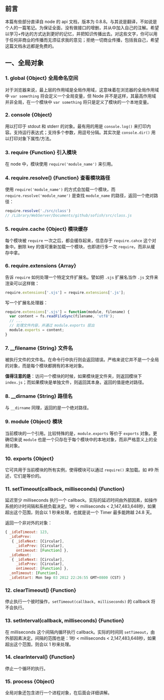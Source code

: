 ## 前言

本篇有些部分直译自 node 的 api 文档，版本为 0.8.8。与其说是翻译，不如说是个人的一篇笔记。为保证全面，没有做接口的增删，并从中加入自己的注解。希望以学习+传达的方式达到更好的记忆，并把知识传播出去。对这些文字，你可以用于任何非商业的传播而无须征求我的意见；拒绝一切商业传播，包括我自己，希望这篇文档永远都是免费的。

## 一、全局对象

### 1. global {Object} 全局命名空间

对于浏览器来说，最上层的作用域是全局作用域，这意味着在浏览器的全局作用域中 `var something` 将会定义一个全局变量，但 Node 并不是这样，其最高作用域并非全局，在一个模块中 `var something` 将只是定义了模块的一个本地变量。

### 2. console {Object}

用以打印于 stdout 和 stderr 的对象。最有用的用是 `console.log()` 来打印内容。支持运行表达式；支持多个参数，用逗号分隔。其实次是 `console.dir()` 用以打印对象下属性/方法。

### 3. require {Function} 引入模块

在 node 中，模块使用 `require('module_name')` 来引用。

### 4. require.resolve() {Function} 查看模块路径

使用 `require('module_name')` 的方式会加载一个模块，而 `require.resolve('module_name')` 是查找 `module_name` 的路径，返回一个绝对路径：

```js
require.resolve('./src/class')
// /Library/WebServer/Documents/github/sofish/src/class.js
```

### 5. require.cache {Object} 模块缓存

每个模块被 `require` 一次之后，都会缓存起来，信息存于 `require.cahce` 这个对象中。删除 key 的值可重新加载一个模块，也即进行多一次 `require`，而非从缓存中拿。

### 6. require.extensions {Array}

告诉 `require` 如何处理一个特定文件扩展名。譬如把 `.sjs` 扩展名当作 `.js` 文件来渲染可以这样做：

```js
require.extensions['.sjs'] = require.extensions['.js'];
```

写一个扩展名处理器：

```js
require.extensions['.sjs'] = function(module, filename) {
  var content = fs.readFileSync(filename, 'utf8');
  // ...
  // 处理文件内容，并通过 module.exports 层出
  module.exports = content;
}
```

### 7. __filename {String} 文件名

被执行文件的文件名。在命令行中执行则会返回错误。严格来说它并不是一个全局的对象，而是每个模块都拥有的本地对象。

__值得注意的是__：访问一个模块的时候，如果模块是文件夹，则返回模块下 `index.js`；而如果模块是单独文件，则返回其本身。返回的值是绝对路径。

### 8. __dirname {String} 路径名

与 `__dirname` 同理，返回的是一个绝对路径。

### 9. module {Object} 模块

当前模块的一个引用。比较特殊的是，`module.exports` 等价于 `exports` 对象。更确切来说 `module` 也是一个只存在于每个模块中的本地对象，而非严格意义上的全局对象。

### 10. exports {Object}

它可共用于当前模块的所有实例，使得模块可以通过 `require()` 来加载。如 #9 所述，它们是等价的。

### 11. setTimeout(callback, milliseconds) {Function}

延迟至少 milliseconds 执行一个 callback。实际的延迟时间由外部因素，如操作系统的计时间隔和系统负载决定。1秒 < milliseconds < 2,147,483,648秒，如果超出这个范围，则会以 1 秒来处理，也就是说一个 Timer 最多能跨越 24.8 天。

返回一个非对外的对象：

```js
{ _idleTimeout: 123,
  _idlePrev: 
   { _idleNext: [Circular],
     _idlePrev: [Circular],
     ontimeout: [Function] },
  _idleNext: 
   { _idleNext: [Circular],
     _idlePrev: [Circular],
     ontimeout: [Function] },
  _onTimeout: [Function],
  _idleStart: Mon Sep 03 2012 22:26:55 GMT+0800 (CST) }
```

### 12. clearTimeout() {Function}

停止执行一个彼时操作，`setTimeout(callback, milliseconds)` 的 callback 将不会执行。

### 13. setInterval(callback, milliseconds) {Function}

在 milliseconds 这个间隔内循环执行 callback。实际的时间同 `setTimeout`，由外部因素决定。间隔的范围也是：1秒 < milliseconds < 2,147,483,648秒，如果超出这个范围，则会以 1 秒来处理。

### 14. clearInterval() {Function}

停止一个循环的执行。

### 15. process {Object}

全局对象还包含进行一个进程对象，在后面会详细讲解。


